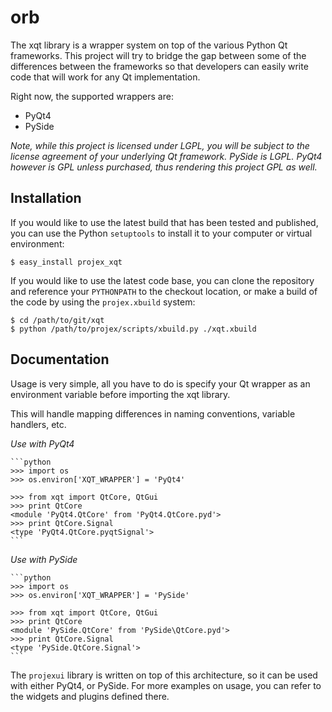 orb
======================

The xqt library is a wrapper system on top of the various Python Qt frameworks.
This project will try to bridge the gap between some of the differences between
the frameworks so that developers can easily write code that will work for
any Qt implementation.

Right now, the supported wrappers are:

* PyQt4
* PySide

_Note, while this project is licensed under LGPL, you will be subject to the
license agreement of your underlying Qt framework.  PySide is LGPL.  PyQt4
however is GPL unless purchased, thus rendering this project GPL as well._

Installation
-----------------------

If you would like to use the latest build that has been tested and published,
you can use the Python `setuptools` to install it to your computer or virtual
environment:

    $ easy_install projex_xqt

If you would like to use the latest code base, you can clone the repository
and reference your `PYTHONPATH` to the checkout location, or make a build
of the code by using the `projex.xbuild` system:

    $ cd /path/to/git/xqt
    $ python /path/to/projex/scripts/xbuild.py ./xqt.xbuild

Documentation
-----------------------

Usage is very simple, all you have to do is specify your Qt wrapper
as an environment variable before importing the xqt library.

This will handle mapping differences in naming conventions, variable handlers,
etc.

_Use with PyQt4_

    ```python
    >>> import os
    >>> os.environ['XQT_WRAPPER'] = 'PyQt4'
    
    >>> from xqt import QtCore, QtGui
    >>> print QtCore
    <module 'PyQt4.QtCore' from 'PyQt4.QtCore.pyd'>
    >>> print QtCore.Signal
    <type 'PyQt4.QtCore.pyqtSignal'>
    ```

_Use with PySide_

    ```python
    >>> import os
    >>> os.environ['XQT_WRAPPER'] = 'PySide'
    
    >>> from xqt import QtCore, QtGui
    >>> print QtCore
    <module 'PySide.QtCore' from 'PySide\QtCore.pyd'>
    >>> print QtCore.Signal
    <type 'PySide.QtCore.Signal'>
    ```

The `projexui` library is written on top of this architecture, so it can
be used with either PyQt4, or PySide.  For more examples on usage, you can
refer to the widgets and plugins defined there.


